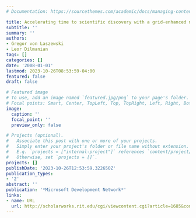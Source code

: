 ```yaml
---
# Documentation: https://sourcethemes.com/academic/docs/managing-content/

title: Accelerating time to scientific discovery with a grid-enhanced microsoft project
subtitle: ''
summary: ''
authors:
- Gregor von Laszewski
- Leor Dilmanian
tags: []
categories: []
date: '2008-01-01'
lastmod: 2023-10-26T08:53:59-04:00
featured: false
draft: false

# Featured image
# To use, add an image named `featured.jpg/png` to your page's folder.
# Focal points: Smart, Center, TopLeft, Top, TopRight, Left, Right, BottomLeft, Bottom, BottomRight.
image:
  caption: ''
  focal_point: ''
  preview_only: false

# Projects (optional).
#   Associate this post with one or more of your projects.
#   Simply enter your project's folder or file name without extension.
#   E.g. `projects = ["internal-project"]` references `content/project/deep-learning/index.md`.
#   Otherwise, set `projects = []`.
projects: []
publishDate: '2023-10-26T12:53:59.322650Z'
publication_types:
- '2'
abstract: ''
publication: '*Microsoft Development Network*'
links:
- name: URL
  url: http://scholarworks.rit.edu/cgi/viewcontent.cgi?article=1685&context=article
---
```

